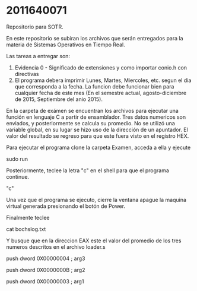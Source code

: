 # 2011640071
Repositorio para SOTR.

En este repositorio se subiran los archivos que serán entregados para la materia de Sistemas Operativos en Tiempo Real.


Las tareas a entregar son:


1. Evidencia 0 - Significado de extensiones y como importar conio.h con directivas
2. El programa debera imprimir Lunes, Martes, Miercoles, etc. segun 
el dia que corresponda a la fecha. La funcion debe funcionar bien 
para cualquier fecha de este mes (En el semestre actual, 
agosto-diciembre de 2015, Septiembre del anio 2015).


En la carpeta de exámen se encuentran los archivos para ejecutar una función en lenguaje C a partir de ensamblador. Tres datos numericos son enviados, y posteriormente se calcula su promedio. No se utilizó una variable global, en su lugar se hizo uso de la dirección de un apuntador. El valor del resultado se regreso para que este fuera visto en el registro HEX.

Para ejecutar el programa clone la carpeta Examen, acceda a ella y ejecute

sudo run

Posteriormente, teclee la letra "c" en el shell para que el programa continue.

"c"

Una vez que el programa se ejecuto, cierre la ventana apague la maquina virtual generada presionando el botón de Power.

Finalmente teclee

cat bochslog.txt

Y busque que en la direccion EAX este el valor del promedio de los tres numeros descritos en el archivo loader.s

push dword 0X00000004                           ; arg3


push dword 0X0000000B                           ; arg2


push dword 0X00000003                           ; arg1
